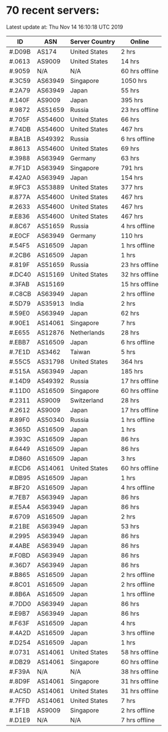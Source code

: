 # 70 recent servers:

Latest update at: Thu Nov 14 16:10:18 UTC 2019

| ID | ASN | Server Country | Online |
| -- | --- | -------------- | ------ |
| #.D09B | AS174 | United States | 2 hrs |
| #.0613 | AS9009 | United States | 14 hrs |
| #.9059 | N/A | N/A | 60 hrs offline |
| #.3C59 | AS63949 | Singapore | 1050 hrs |
| #.2A79 | AS63949 | Japan | 55 hrs |
| #.140F | AS9009 | Japan | 395 hrs |
| #.9872 | AS51659 | Russia | 23 hrs offline |
| #.705F | AS54600 | United States | 66 hrs |
| #.74DB | AS54600 | United States | 467 hrs |
| #.BA1B | AS49392 | Russia | 6 hrs offline |
| #.8613 | AS54600 | United States | 69 hrs |
| #.3988 | AS63949 | Germany | 63 hrs |
| #.7F1D | AS63949 | Singapore | 791 hrs |
| #.42A0 | AS63949 | Japan | 154 hrs |
| #.9FC3 | AS53889 | United States | 377 hrs |
| #.877A | AS54600 | United States | 467 hrs |
| #.2633 | AS54600 | United States | 467 hrs |
| #.E836 | AS54600 | United States | 467 hrs |
| #.8C67 | AS51659 | Russia | 4 hrs offline |
| #.E0CF | AS63949 | Germany | 110 hrs |
| #.54F5 | AS16509 | Japan | 1 hrs offline |
| #.2CB6 | AS16509 | Japan | 1 hrs |
| #.819F | AS51659 | Russia | 23 hrs offline |
| #.DC40 | AS15169 | United States | 32 hrs offline |
| #.3FAB | AS15169 |  | 15 hrs offline |
| #.C8CB | AS63949 | Japan | 2 hrs offline |
| #.5D79 | AS35913 | India | 2 hrs |
| #.59E0 | AS63949 | Japan | 62 hrs |
| #.90E1 | AS14061 | Singapore | 7 hrs |
| #.E655 | AS12876 | Netherlands | 28 hrs |
| #.EBB7 | AS16509 | Japan | 6 hrs offline |
| #.7E1D | AS3462 | Taiwan | 5 hrs |
| #.55C5 | AS31798 | United States | 364 hrs |
| #.515A | AS63949 | Japan | 185 hrs |
| #.14D9 | AS49392 | Russia | 17 hrs offline |
| #.11D0 | AS16509 | Singapore | 60 hrs offline |
| #.2311 | AS9009 | Switzerland | 28 hrs |
| #.2612 | AS9009 | Japan | 17 hrs offline |
| #.89F0 | AS50340 | Russia | 1 hrs offline |
| #.365D | AS16509 | Japan | 1 hrs |
| #.393C | AS16509 | Japan | 86 hrs |
| #.6449 | AS16509 | Japan | 86 hrs |
| #.D860 | AS16509 | Japan | 3 hrs |
| #.ECD6 | AS14061 | United States | 60 hrs offline |
| #.DB95 | AS16509 | Japan | 1 hrs |
| #.BF20 | AS16509 | Japan | 4 hrs offline |
| #.7EB7 | AS63949 | Japan | 86 hrs |
| #.E5A4 | AS63949 | Japan | 86 hrs |
| #.6709 | AS16509 | Japan | 2 hrs |
| #.21BE | AS63949 | Japan | 53 hrs |
| #.2995 | AS63949 | Japan | 86 hrs |
| #.4ABE | AS63949 | Japan | 86 hrs |
| #.F0BD | AS63949 | Japan | 86 hrs |
| #.36D7 | AS63949 | Japan | 86 hrs |
| #.B865 | AS16509 | Japan | 2 hrs offline |
| #.8C01 | AS16509 | Japan | 2 hrs offline |
| #.8B6A | AS16509 | Japan | 1 hrs offline |
| #.7DD0 | AS63949 | Japan | 86 hrs |
| #.E9B7 | AS63949 | Japan | 86 hrs |
| #.F63F | AS16509 | Japan | 4 hrs |
| #.4A2D | AS16509 | Japan | 3 hrs offline |
| #.D254 | AS16509 | Japan | 1 hrs |
| #.0731 | AS14061 | United States | 58 hrs offline |
| #.DB29 | AS14061 | Singapore | 60 hrs offline |
| #.F39A | N/A | N/A | 38 hrs offline |
| #.8D9F | AS14061 | Singapore | 31 hrs offline |
| #.AC5D | AS14061 | United States | 31 hrs offline |
| #.7FFD | AS14061 | United States | 7 hrs |
| #.1F1B | AS9009 | Singapore | 2 hrs offline |
| #.D1E9 | N/A | N/A | 7 hrs offline |

